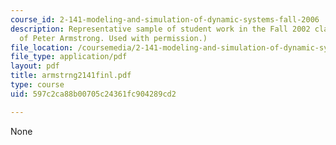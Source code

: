 ```yaml
---
course_id: 2-141-modeling-and-simulation-of-dynamic-systems-fall-2006
description: Representative sample of student work in the Fall 2002 class. (Courtesy
  of Peter Armstrong. Used with permission.)
file_location: /coursemedia/2-141-modeling-and-simulation-of-dynamic-systems-fall-2006/597c2ca88b00705c24361fc904289cd2_armstrng2141finl.pdf
file_type: application/pdf
layout: pdf
title: armstrng2141finl.pdf
type: course
uid: 597c2ca88b00705c24361fc904289cd2

---
```

None